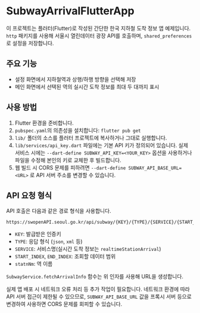 # SubwayArrivalFlutterApp

이 프로젝트는 플러터(Flutter)로 작성된 간단한 한국 지하철 도착 정보 앱 예제입니다. `http` 패키지를 사용해 서울시 열린데이터 광장 API를 호출하며, `shared_preferences`로 설정을 저장합니다.

## 주요 기능
- 설정 화면에서 지하철역과 상행/하행 방향을 선택해 저장
- 메인 화면에서 선택된 역의 실시간 도착 정보를 최대 두 대까지 표시

## 사용 방법
1. Flutter 환경을 준비합니다.
2. `pubspec.yaml`의 의존성을 설치합니다: `flutter pub get`
3. `lib/` 폴더의 소스를 플러터 프로젝트에 복사하거나 그대로 실행합니다.
4. `lib/services/api_key.dart` 파일에는 기본 API 키가 정의되어 있습니다. 실제 서비스 시에는 `--dart-define SUBWAY_API_KEY=<YOUR_KEY>` 옵션을 사용하거나 파일을 수정해 본인의 키로 교체한 후 빌드합니다.
5. 웹 빌드 시 CORS 문제를 피하려면 `--dart-define SUBWAY_API_BASE_URL=<URL>` 로 API 서버 주소를 변경할 수 있습니다.


## API 요청 형식

API 호출은 다음과 같은 경로 형식을 사용합니다.

```
https://swopenAPI.seoul.go.kr/api/subway/{KEY}/{TYPE}/{SERVICE}/{START_INDEX}/{END_INDEX}/{statnNm}
```

- `KEY`: 발급받은 인증키
- `TYPE`: 응답 형식 (`json`, `xml` 등)
- `SERVICE`: 서비스명(실시간 도착 정보는 `realtimeStationArrival`)
- `START_INDEX`, `END_INDEX`: 조회할 데이터 범위
- `statnNm`: 역 이름

`SubwayService.fetchArrivalInfo` 함수는 위 인자를 사용해 URL을 생성합니다.

실제 앱 배포 시 네트워크 오류 처리 등 추가 작업이 필요합니다.
네트워크 환경에 따라 API 서버 접근이 제한될 수 있으므로,
`SUBWAY_API_BASE_URL` 값을 프록시 서버 등으로 변경하여 사용하면
CORS 문제를 회피할 수 있습니다.
